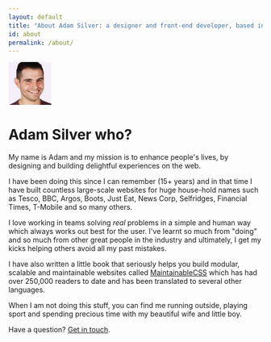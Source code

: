 ```yaml
---
layout: default
title: "About Adam Silver: a designer and front-end developer, based in London, England."
id: about
permalink: /about/
---
```


<div class="face">
  	<img src="/assets/img/adam2.jpg" alt="Adam Photo" width="85" height="85">
</div>

# Adam Silver who?

My name is Adam and my mission is to enhance people's lives, by designing and building delightful experiences on the web.

I have been doing this since I can remember (15+ years) and in that time I have built countless large-scale websites for huge house-hold names such as Tesco, BBC, Argos, Boots, Just Eat, News Corp, Selfridges, Financial Times, T-Mobile and so many others.

I love working in teams solving *real* problems in a simple and human way which always works out best for the user. I've learnt so much from "doing" and so much from other great people in the industry and ultimately, I get my kicks helping others avoid all my past mistakes.

I have also written a little book that seriously helps you build modular, scalable and maintainable websites called [MaintainableCSS](http://maintainablecss.com) which has had over 250,000 readers to date and has been translated to several other languages.

When I am not doing this stuff, you can find me running outside, playing sport and spending precious time with my beautiful wife and little boy.

Have a question? [Get in touch](mailto:adam@adamsilver.io).